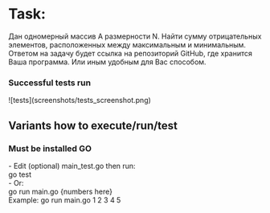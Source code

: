 <h1>Task:</h1>
Дан одномерный массив А размерности N. Найти сумму отрицательных элементов, расположенных между максимальным и минимальным. <br>
Ответом на задачу будет ссылка на репозиторий GitHub, где хранится Ваша программа. Или иным удобным для Вас способом.

<h3>Successful tests run</h3>
![tests](screenshots/tests_screenshot.png)
<h2>Variants how to execute/run/test</h2>
<h3>Must be installed GO </h3>
- Edit (optional) main_test.go then run:
   <br> go test<br>
- Or: <br>
   go run main.go {numbers here}<br>
   Example: go run main.go 1 2 3 4 5
